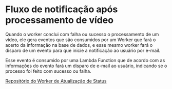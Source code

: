 # Fluxo de notificação após processamento de vídeo

Quando o worker conclui com falha ou sucesso o processamento de um vídeo, ele gera eventos que são consumidos por um Worker que fará o acerto da informação na base de dados, e esse mesmo worker fará o disparo de um evento para que inicie a notificação ao usuário por e-mail.

Esse evento é consumido por uma Lambda Function que de acordo com as informações do evento fará um disparo de e-mail ao usuário, indicando se o processo foi feito com sucesso ou falha.

[Repositório do Worker de Atualização de Status](https://github.com/SnackTechTeam/snacktech-vidsnap-lambda-notification)